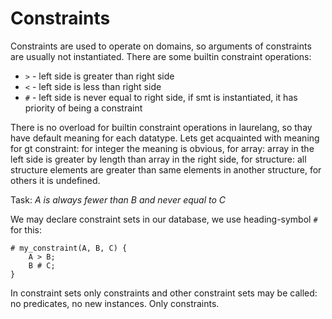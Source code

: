 # Constraints

Constraints are used to operate on domains, so arguments of constraints are usually not instantiated. There are some builtin constraint operations:

* `>` - left side is greater than right side
* `<` - left side is less than right side
* `#` - left side is never equal to right side, if smt is instantiated, it has priority of being a constraint

There is no overload for builtin constraint operations in laurelang, so thay have default meaning for each datatype. Lets get acquainted with meaning for gt constraint: for integer the meaning is obvious, for array: array in the left side is greater by length than array in the right side, for structure: all structure elements are greater than same elements in another structure, for others it is undefined.

Task: *A is always fewer than B and never equal to C*

We may declare constraint sets in our database, we use heading-symbol `#` for this:

```laurelang
# my_constraint(A, B, C) {
    A > B;
    B # C;
}
```

In constraint sets only constraints and other constraint sets may be called: no predicates, no new instances. Only constraints.